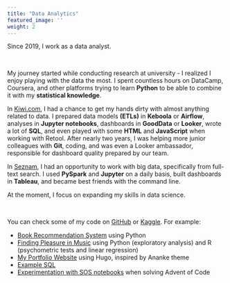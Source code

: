 ```yaml
---
title: "Data Analytics"
featured_image: ''
weight: 2
---
```


Since 2019, I work as a data analyst.

&nbsp;

My journey started while conducting research at university - I realized I enjoy playing with the data the most. I spent countless hours on DataCamp, Coursera, and other platforms trying to learn **Python** to be able to combine it with my **statistical knowledge**. 

In [Kiwi.com](https://www.kiwi.com/en/pages/content/about), I had a chance to get my hands dirty with almost anything related to data. I prepared data models **(ETLs)** in **Keboola** or **Airflow**, analyses in **Jupyter notebooks**, dashboards in **GoodData** or **Looker**, wrote a lot of **SQL**, and even played with some **HTML** and **JavaScript** when working with Retool. After nearly two years, I was helping more junior colleagues with **Git**, coding, and was even a Looker ambassador, responsible for dashboard quality prepared by our team.

In [Seznam](https://o.seznam.cz/en/about-us/), I had an opportunity to work with big data, specifically from full-text search. I used **PySpark** and **Jupyter** on a daily basis, built dashboards in **Tableau**, and became best friends with the command line.

At the moment, I focus on expanding my skills in data science.

&nbsp;

You can check some of my code on [GitHub](https://github.com/renehlavova) or [Kaggle](https://www.kaggle.com/renehlavova). For example:
* [Book Recommendation System](https://www.kaggle.com/renehlavova/recommender-system-for-books) using Python
* [Finding Pleasure in Music](https://github.com/renehlavova/projects/tree/main/finding-pleasure-in-music) using Python (exploratory analysis) and R (psychometric tests and linear regression)
* [My Portfolio Website](https://github.com/renehlavova/renehlavova) using Hugo, inspired by Ananke theme
* [Example SQL](https://github.com/renehlavova/knowledge-base/tree/main/sql/dtse)
* [Experimentation with SOS notebooks](https://github.com/renehlavova/projects/blob/main/advent-of-code/2020/day1_day2_sos_notebook.ipynb) when solving Advent of Code
